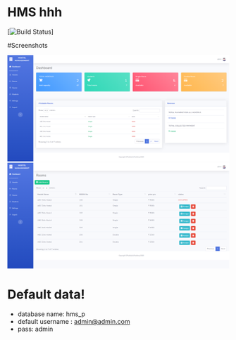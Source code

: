 # HMS hhh

[![Build Status](https://travis-ci.org/joemccann/dillinger.svg?branch=master)]

#Screenshots

![alt text](/screenshot/dashboard.png)
![alt text](/screenshot/rooms.png)

# Default data!

  - database name: hms_p
  - default username : admin@admin.com 
  - pass: admin
